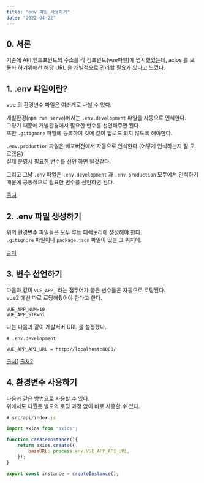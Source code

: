 ```yaml
---
title: "env 파일 사용하기"
date: "2022-04-22"
---
```


## 0. 서론
기존에 API 엔드포인트의 주소를 각 컴포넌트(vue파일)에 명시했었는데, axios 를 모듈화 하기위해선 해당 URL 을 개별적으로 관리할 필요가 있다고 느꼈다.  

## 1. .env 파일이란?
vue 의 환경변수 파일은 여러개로 나뉠 수 있다.  

개발환경(`npm run serve`)에서는 `.env.development` 파일을 자동으로 인식한다.  
그렇기 때문에 개발환경에서 필요한 변수를 선언해주면 된다.  
또한 `.gitignore` 파일에 등록하여 깃에 같이 업로드 되지 않도록 해야한다.

`.env.production` 파일은 배포버전에서 자동으로 인식한다.(어떻게 인식하는지 잘 모르겠음)  
실제 운영시 필요한 변수를 선언 하면 될것같다.

그리고 그냥 `.env` 파일은 `.env.development` 과 `.env.production` 모두에서 인식하기 때문에 공통적으로 필요한 변수를 선언하면 된다.

[출처](https://hjcode.tistory.com/96)

## 2. .env 파일 생성하기
위의 환경변수 파일들은 모두 루트 디렉토리에 생성해야 한다.  
`.gitignore` 파일이나 `package.json` 파일이 있는 그 위치에.

[출처](https://crispypotato.tistory.com/52)

## 3. 변수 선언하기
다음과 같이 `VUE_APP_` 라는 접두어가 붙은 변수들은 자동으로 로딩된다.  
vue2 에선 따로 로딩해줬어야 한다고 한다.
```text
VUE_APP_NUM=10
VUE_APP_STR=hi
```
나는 다음과 같이 개발서버 URL 을 설정했다.

```text
# .env.development

VUE_APP_API_URL = http://localhost:8000/
```

[출처1](https://kang-ji.tistory.com/241)
[출처2](https://joshua1988.github.io/vue-camp/deploy/env-setup.html#env-%E1%84%91%E1%85%A1%E1%84%8B%E1%85%B5%E1%86%AF)

## 4. 환경변수 사용하기
다음과 같은 방법으로 사용할 수 있다.  
위에서도 다뤘듯 별도의 로딩 과정 없이 바로 사용할 수 있다.
```javascript
# src/api/index.js

import axios from "axios";

function createInstance(){
    return axios.create({
        baseURL: process.env.VUE_APP_API_URL,
    });
}

export const instance = createInstance();
```